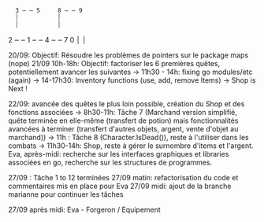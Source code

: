      3 ‒ ‒ 5     8 ‒ ‒ 9
      ׀           ׀
      ׀           ׀
2 ‒ ‒ 1 ‒ ‒ 4 ‒ ‒ 7
      ׀
      ׀
      0


20/09: Objectif: Résoudre les problèmes de pointers sur le package maps (nope)
21/09 10h-18h: Objectif: factoriser les 6 premières quêtes, potentiellement avancer les suivantes
      -> 11h30 - 14h: fixing go modules/etc (again)
      -> 14-17h30: Inventory functions (use, add, remove Items)
      -> Shop is Next !

22/09: avancée des quêtes le plus loin possible, création du Shop et des fonctions associées
      -> 8h30-11h: Tâche 7 (Marchand version simplifié, quête terminée en elle-même (transfert de potion) mais fonctionnalités avancées à terminer (transfert d'autres objets, argent, vente d'objet au marchand))
      -> 11h : Tâche 8 (Character.IsDead()), reste à l'utiliser dans les combats
      -> 11h30-14h: Shop, reste à gérer le surnombre d'items et l'argent.
      Eva, après-midi: recherche sur les interfaces graphiques et libraries associées en go, recherche sur les structures de programmes.

27/09 : Tâche 1 to 12 terminées
27/09 matin: refactorisation du code et commentaires mis en place pour Eva
27/09 midi: ajout de la branche marianne pour continuer les tâches 

27/09 après midi: Eva - Forgeron / Equipement 